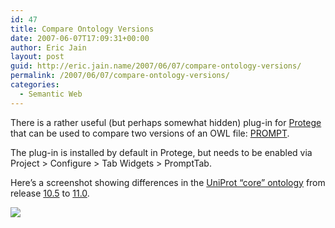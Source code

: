 ```yaml
---
id: 47
title: Compare Ontology Versions
date: 2007-06-07T17:09:31+00:00
author: Eric Jain
layout: post
guid: http://eric.jain.name/2007/06/07/compare-ontology-versions/
permalink: /2007/06/07/compare-ontology-versions/
categories:
  - Semantic Web
---
```

There is a rather useful (but perhaps somewhat hidden) plug-in for [Protege](http://protege.stanford.edu/) that can be used to compare two versions of an OWL file: [PROMPT](http://protege.cim3.net/cgi-bin/wiki.pl?Prompt).

<!--more-->

The plug-in is installed by default in Protege, but needs to be enabled via Project > Configure > Tab Widgets > PromptTab.

Here&#8217;s a screenshot showing differences in the [UniProt &#8220;core&#8221; ontology](http://dev.isb-sib.ch/projects/uniprot-rdf/owl/) from release [10.5](http://beta.uniprot.org/news/2007/05/15/release) to [11.0](http://beta.uniprot.org/news/2007/05/29/release).

![](./screenshot.png)